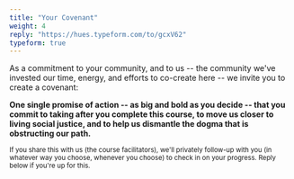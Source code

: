 ```yaml
---
title: "Your Covenant"
weight: 4
reply: "https://hues.typeform.com/to/gcxV62"
typeform: true
---
```


As a commitment to your community, and to us -- the community we've invested our time, energy, and efforts to co-create here -- we invite you to create a covenant:

**One single promise of action -- as big and bold as you decide -- that you commit to taking after you complete this course, to move us closer to living social justice, and to help us dismantle the dogma that is obstructing our path.**

<small>If you share this with us (the course facilitators), we'll privately follow-up with you (in whatever way you choose, whenever you choose) to check in on your progress. Reply below if you're up for this.</small>
